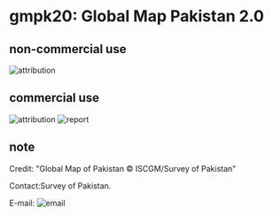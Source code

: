 # gmpk20: Global Map Pakistan 2.0
## non-commercial use
![attribution](https://globalmaps.github.io/globalmaps/attribution.png)
## commercial use
![attribution](https://globalmaps.github.io/globalmaps/attribution.png) ![report](https://globalmaps.github.io/globalmaps/report.png)

## note
Credit: "Global Map of Pakistan © ISCGM/Survey of Pakistan"

Contact:Survey of Pakistan.

E-mail: ![email](https://www.iscgm.org/gmd/images/email/pakistan.png)

